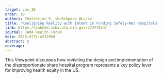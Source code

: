 ```yaml
---
target: com_10
order: 10
authors: Chatterjee P, <b>Schpero WL</b>
title: "Realigning Reality with Intent in Funding Safety-Net Hospitals"
link: https://pubmed.ncbi.nlm.nih.gov/37477924/
journal: JAMA Health Forum
meta: 2023;4(7):e232000
abstract: y
coverage:
---
```

This Viewpoint discusses how revisiting the design and implementation of the disproportionate share hospital program represents a key policy lever for improving health equity in the US.
